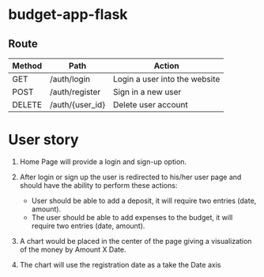 # budget-app-flask

## Route

| Method | Path | Action|
|--------|------|-------|
| GET | /auth/login | Login a user into the website |
| POST | /auth/register | Sign in a new user |
| DELETE | /auth/{user_id} | Delete user account |






# User story
1. Home Page will provide a login and sign-up option.

2. After login or sign up the user is redirected to his/her user page and should have the ability to perform these actions:
   * User should be able to add a deposit, it will require two entries (date, amount).
   * The user should be able to add expenses to the budget, it will require two entries (date, amount).

3. A chart would be placed in the center of the page giving a visualization of the money by Amount X Date.

4. The chart will use the registration date as a take the Date axis
